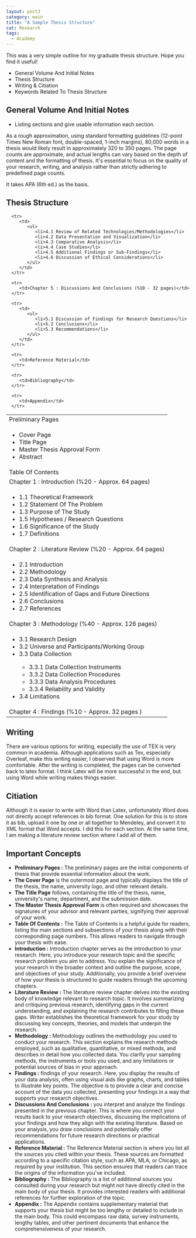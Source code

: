 ```yaml
---
layout: post3
category: main
title: "A Sample Thesis Structure"
cat: Research
tags:
  - Academy
---
```


This was a very simple outline for my graduate thesis structure. Hope you find it useful!
<!--more-->

* General Volume And Initial Notes
* Thesis Structure
* Writing & Citiation
* Keywords Related To Thesis Structure

## General Volume And Initial Notes

* Listing sections and give usable information each section.

As a rough approximation, using standard formatting guidelines (12-point Times New Roman font, double-spaced, 1-inch margins), 80,000 words in a thesis would likely result in approximately 320 to 350 pages.
The page counts are approximate, and actual lengths can vary based on the depth of content and the formatting of thesis.
It's essential to focus on the quality of your research, writing, and analysis rather than strictly adhering to predefined page counts.

It takes APA (6th ed.) as the basis.

## Thesis Structure
<table class="table table-bordered table-striped">
      <tr>
         <td>Preliminary Pages</td>
      </tr>
      <tr>
         <td>
            <ul>
               <li>Cover Page</li>
               <li>Title Page</li>
               <li>Master Thesis Approval Form</li>
               <li>Abstract</li>
            </ul>
         </td>
      </tr>
      <tr>
         <td>Table Of Contents</td>
      </tr>
      <tr>
         <td>Chapter 1 : Introduction (%20 - Approx. 64 pages)</td>
      </tr>
      <tr>
         <td>
            <ul>
               <li>1.1 Theoretical Framework</li>
               <li>1.2 Statement Of The Problem</li>
               <li>1.3 Purpose of The Study</li>
               <li>1.5 Hypotheses / Research Questions</li>
               <li>1.6 Significance of the Study</li>
               <li>1.7 Definitions</li>
            </ul>
         </td>
      </tr>
      <tr>
         <td>Chapter 2 : Literature Review (%20 - Approx. 64 pages)</td>
      </tr>
      <tr>
         <td>
            <ul>
               <li>2.1 Introduction</li>
               <li>2.2 Methodology</li>
               <li>2.3 Data Synthesis and Analysis</li>
               <li>2.4 Interpretation of Findings</li>
               <li>2.5 Identification of Gaps and Future Directions</li>
               <li>2.6 Conclusions</li>
               <li>2.7 References</li>
            </ul>
         </td>
      </tr>
      <tr>
         <td>Chapter 3 : Methodology (%40 - Approx. 126 pages)</td>
      </tr>
      <tr>
         <td>
            <ul>
               <li>3.1 Research Design</li>
               <li>3.2 Universe and Participants/Working Group</li>
               <li>3.3 Data Collection</li>
               <ul>
                  <li>3.3.1 Data Collection Instruments</li>
                  <li>3.3.2 Data Collection Procedures</li>
                  <li>3.3.3 Data Analysis Procedures</li>
                  <li>3.3.4 Reliability and Validity</li>
               </ul>
               <li>3.4 Limitations</li>
            </ul>
         </td>
      </tr>
      <tr>
         <td>Chapter 4 : Findings (%10 - Approx. 32 pages )</td>
      </tr>
      
      <tr>
         <td>
            <ul>
               <li>4.1 Review of Related Technologies/Methodologies</li>
               <li>4.2 Data Presentation and Visualization</li>
               <li>4.3 Comparative Analysis</li>
               <li>4.4 Case Studies</li>
               <li>4.5 Additional Findings or Sub-Findings</li>
               <li>4.6 Discussion of Ethical Considerations</li>
            </ul>
         </td>
      </tr>
      
      <tr>
         <td>Chapter 5 : Discussions And Conclusions (%10 - 32 pages)</td>
      </tr>

      <tr>
         <td>
            <ul>
               <li>5.1 Discussion of Findings for Research Questions</li>
               <li>5.2 Conclusions</li>
               <li>5.3 Recommendations</li>
            </ul>
         </td>
      </tr>

      <tr>
         <td>Reference Material</td>
      </tr>

      <tr>
         <td>Bibliography</td>
      </tr>

      <tr>
         <td>Appendix</td>
      </tr>
   </table>

## Writing

There are various options for writing, especially the use of TEX is very common in academia.
Although applications such as Tex, especially Overleaf, make this writing easier, I observed that using Word is more comfortable.
After the writing is completed, the pages can be converted back to latex format. I think Latex will be more successful in the end, but using Word while writing makes things easier.

## Citiation

Although it is easier to write with Word than Latex, unfortunately Word does not directly accept references in bib format. One solution for this is to store it as bib, upload it one by one or all together to Mendeley, and convert it to XML format that Word accepts. I did this for each section. At the same time, I am making a literature review section where I add all of them.

## Important Concepts

* **Preliminary Pages :** The preliminary pages are the initial components of thesis that provide essential information about the work.
* **The Cover Page** is the outermost page and typically displays the title of the thesis, the name, university logo, and other relevant details.
* **The Title Page** follows, containing the title of the thesis, name, university's name, department, and the submission date.
* **The Master Thesis Approval Form** is often required and showcases the signatures of your advisor and relevant parties, signifying their approval of your work.
* **Table Of Contents :** The Table of Contents is a helpful guide for readers, listing the main sections and subsections of your thesis along with their corresponding page numbers. This allows readers to navigate through your thesis with ease.
* **Introduction :** Introduction chapter serves as the introduction to your research. Here, you introduce your research topic and the specific research problem you aim to address. You explain the significance of your research in the broader context and outline the purpose, scope, and objectives of your study. Additionally, you provide a brief overview of how your thesis is structured to guide readers through the upcoming chapters.
* **Literature Review :** The literature review chapter delves into the existing body of knowledge relevant to research topic. It involves summarizing and critiquing previous research, identifying gaps in the current understanding, and explaining the research contributes to filling these gaps. Writer establishes the theoretical framework for your study by discussing key concepts, theories, and models that underpin the research.
* **Methodology :** Methodology outlines the methodology you used to conduct your research. This section explains the research methods employed, such as qualitative, quantitative, or mixed methods, and describes in detail how you collected data. You clarify your sampling methods, the instruments or tools you used, and any limitations or potential sources of bias in your approach.
* **Findings :** findings of your research. Here, you display the results of your data analysis, often using visual aids like graphs, charts, and tables to illustrate key points. The objective is to provide a clear and concise account of the data you collected, presenting your findings in a way that supports your research objectives.
* **Discussions And Conclusions :** you interpret and analyze the findings presented in the previous chapter. This is where you connect your results back to your research objectives, discussing the implications of your findings and how they align with the existing literature. Based on your analysis, you draw conclusions and potentially offer recommendations for future research directions or practical applications.
* **Reference Material :**  The Reference Material section is where you list all the sources you cited within your thesis. These sources are formatted according to a specific citation style, such as APA, MLA, or Chicago, as required by your institution. This section ensures that readers can trace the origins of the information you've included.
* **Bibliography :** The Bibliography is a list of additional sources you consulted during your research but might not have directly cited in the main body of your thesis. It provides interested readers with additional references for further exploration of the topic.
* **Appendix :** The Appendix contains supplementary material that supports your thesis but might be too lengthy or detailed to include in the main body. This could encompass raw data, survey instruments, lengthy tables, and other pertinent documents that enhance the comprehensiveness of your research.
